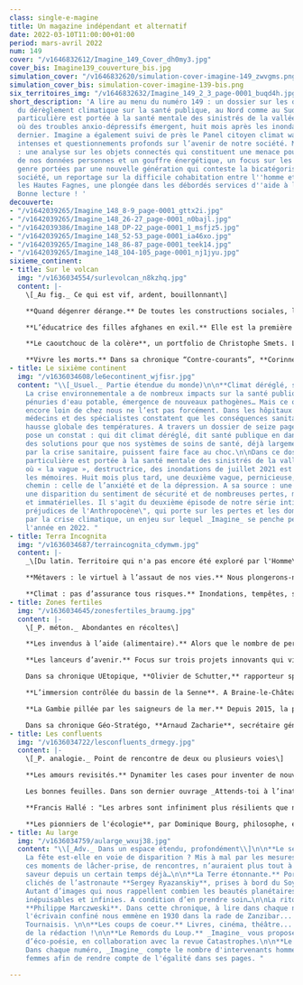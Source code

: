 ```yaml
---
class: single-e-magine
title: Un magazine indépendant et alternatif
date: 2022-03-10T11:00:00+01:00
period: mars-avril 2022
num: 149
cover: "/v1646832612/Imagine_149_Cover_dh0my3.jpg"
cover_bis: Imagine139_couverture_bis.jpg
simulation_cover: "/v1646832620/simulation-cover-imagine-149_zwvgms.png"
simulation_cover_bis: simulation-cover-imagine-139-bis.png
six_territoires_img: "/v1646832632/Imagine_149_2_3_page-0001_buqd4h.jpg"
short_description: 'A lire au menu du numéro 149 : un dossier sur les différents impacts
  du dérèglement climatique sur la santé publique, au Nord comme au Sud. Une attention
  particulière est portée à la santé mentale des sinistrés de la vallée de la Vesdre,
  où des troubles anxio-dépressifs émergent, huit mois après les inondations de l''été
  dernier. Imagine a également suivi de près le Panel citoyen climat wallon, ses délibérations
  intenses et questionnements profonds sur l’avenir de notre société. Mais encore
  : une analyse sur les objets connectés qui constituent une menace pour la protection
  de nos données personnes et un gouffre énergétique, un focus sur les questions de
  genre portées par une nouvelle génération qui conteste la bicatégorisation de notre
  société, un reportage sur la difficile cohabitation entre l''homme et le loup dans
  les Hautes Fagnes, une plongée dans les débordés services d''aide à la jeunesse...
  Bonne lecture ! '
decouverte:
- "/v1642039265/Imagine_148_8-9_page-0001_gttx2i.jpg"
- "/v1642039265/Imagine_148_26-27_page-0001_n0bajl.jpg"
- "/v1642039386/Imagine_148_DP-22_page-0001_1_msfjz5.jpg"
- "/v1642039265/Imagine_148_52-53_page-0001_ia46xo.jpg"
- "/v1642039265/Imagine_148_86-87_page-0001_teek14.jpg"
- "/v1642039265/Imagine_148_104-105_page-0001_nj1jyu.jpg"
sixieme_continent:
- title: Sur le volcan
  img: "/v1636034554/surlevolcan_n8kzhq.jpg"
  content: |-
    \[_Au fig._ Ce qui est vif, ardent, bouillonnant\]

    **Quand dégenrer dérange.** De toutes les constructions sociales, le genre est celle qui influence le plus nos personnalités, nos rôles et nos choix, conscients ou non. A quoi ressemblerait une société non-binaire, sans stéréotypes de genre, et où l’exploration des identités ne serait pas obstruée ? Une nouvelle génération explore ces questions, bousculant au passage des certitudes solidement ancrées.

    **L’éducatrice des filles afghanes en exil.** Elle est la première journaliste afghane à avoir été évacuée vers la Belgique, quand les Talibans ont pris le pouvoir l’été dernier. “Meena” formule une promesse : quand l’heure de la reconstruction viendra, il faudra s’intéresser au sort des petites filles des zones rurales, trop longtemps délaissées et désormais déscolarisées.

    **Le caoutchouc de la colère**, un portfolio de Christophe Smets. L’entreprise belge SIAT (Société d’investissement pour l’agriculture tropicale) est spécialisée depuis 1991 dans la production d’hévéa, de caoutchouc et d’huile de palme. Une activité agro-industrielle dénoncée depuis plusieurs années par diverses ONG et qui divise les communautés, certains y voyant une opportunité et d’autres un désastre économique, écologique et social.

    **Vivre les morts.** Dans sa chronique “Contre-courants”, **Corinne Morel Darleux** parle de cette consolation que peuvent trouver les vivants à faire vivre les morts, à leur faire une place dans nos vies, chacun à sa manière.
- title: Le sixième continent
  img: "/v1636034608/le6econtinent_wjfisr.jpg"
  content: "\\[_Usuel._ Partie étendue du monde)\n\n**Climat déréglé, santé menacée**.
    La crise environnementale a de nombreux impacts sur la santé publique : malnutrition,
    pénuries d'eau potable, émergence de nouveaux pathogènes… Mais ce qui peut sembler
    encore loin de chez nous ne l’est pas forcément. Dans les hôpitaux belges, des
    médecins et des spécialistes constatent que les conséquences sanitaires de la
    hausse globale des températures. A travers un dossier de seize pages, _Imagine_
    pose un constat : qui dit climat déréglé, dit santé publique en danger. Et propose
    des solutions pour que nos systèmes de soins de santé, déjà largement éprouvés
    par la crise sanitaire, puissent faire face au choc.\n\nDans ce dossier, une attention
    particulière est portée à la santé mentale des sinistrés de la vallée de la Vesdre,
    où « la vague », destructrice, des inondations de juillet 2021 est restée dans
    les mémoires. Huit mois plus tard, une deuxième vague, pernicieuse, se fraie un
    chemin : celle de l’anxiété et de la dépression. A sa source : une surcharge administrative,
    une disparition du sentiment de sécurité et de nombreuses pertes, matérielles
    et immatérielles. Il s'agit du deuxième épisode de notre série intitulée \"Les
    préjudices de l'Anthropocène\", qui porte sur les pertes et les dommages causés
    par la crise climatique, un enjeu sur lequel _Imagine_ se penche pendant toute
    l'année en 2022. "
- title: Terra Incognita
  img: "/v1636034687/terraincognita_cdymwm.jpg"
  content: |-
    _\[Du latin. Territoire qui n'a pas encore été exploré par l'Homme\]_

    **Métavers : le virtuel à l’assaut de nos vies.** Nous plongerons-nous bientôt dans un univers en réalité virtuelle pour rencontrer nos amis, effectuer nos achats, travailler, jouer ? C’est l’espoir de Mark Zuckerberg et d’autres acteurs des nouvelles technologies. Premières analyses de ce futur potentiel - inspiré par la science-fiction.

    **Climat : pas d’assurance tous risques.** Inondations, tempêtes, sécheresses… Dans quelle mesure le monde sera-t-il encore assurable face au péril climatique ? Un premier exercice prospectif a été réalisé en France à ce sujet. Les primes pourraient augmenter de 200 % en 30 ans.
- title: Zones fertiles
  img: "/v1636034645/zonesfertiles_braumg.jpg"
  content: |-
    \[_P. méton._ Abondantes en récoltes\]

    **Les invendus à l’aide (alimentaire).** Alors que le nombre de personnes devant y recourir ne cesse d’augmenter, l’aide alimentaire mobilise énormément d’efforts, de temps, de bénévoles. Le recours aux invendus des producteurs et magasins augmente souvent la qualité de l’offre, qui ne se résume plus à des boîtes de conserve et des paquets de pâtes, mais n’est pas sans poser question, mêlant à la fois bonne volonté et violence sociétale. _Imagine_ explore ce système, que d’aucuns veulent repenser, à travers un dossier de seize pages.

    **Les lanceurs d’avenir.** Focus sur trois projets innovants qui visent à construire un monde durable et solidaire : PlantC, la coopérative qui séquestre le carbone en Belgique, Freddy met curry, qui approvisionne des cantines zéro-déchets et Wishelf, qui propose de mettre en réseau nos vieux disques durs pour stocker nos données !

    Dans sa chronique UEtopique, **Olivier de Schutter,** rapporteur spécial de l’ONU sur l’extrême pauvreté et les droits de l’homme, explore le devoir de vigilance des entreprises, alors qu'une initiative législative européenne pour leur imposer une obligation de « vigilance raisonnable » en matière de droits humains et environnementaux se fait attendre.

    **L’immersion contrôlée du bassin de la Senne**. A Braine-le-Château, Tubize et Soignies, les premières zones d’immersion temporaire ont limité l’impact des inondations l’été dernier dans l’ouest du Brabant wallon. Le projet Life Belini, à cheval sur trois régions du pays, fait le pari de la renaturation des cours d’eau. Reportage.

    **La Gambie pillée par les saigneurs de la mer.** Depuis 2015, la petite côte gambienne accueille trois usines de farine et d’huile de poisson, qui ont désormais pignon sur plage en Afrique de l’Ouest. Grandes consommatrices de petits poissons, ces entreprises chinoises privent la population de leur principale ressource de protéines. Et à mesure que l’océan se vide, la Gambie, une nation d’à peine deux millions d’habitants, se dépeuple peu à peu. Ce reportage est le premier d'une série intitulée "Les préjudices de l'Anthropocène", qu'_Imagine_ poursuivra tout au long de l'année.

    Dans sa chronique Géo-Stratégo, **Arnaud Zacharie**, secrétaire général du CNCD-11.11.11, propose de réviser les règles budgétaires européennes pour adopter un cadre adapté aux enjeux de la transition juste vers une économie décarbonée.
- title: Les confluents
  img: "/v1636034722/lesconfluents_drmegy.jpg"
  content: |-
    \[_P. analogie._ Point de rencontre de deux ou plusieurs voies\]

    **Les amours revisités.** Dynamiter les cases pour inventer de nouvelles façons d’être en relation : polyamour, couples libres, trouples... L’idée circule, vit, s’épanouit de plus en plus auprès de certains vingtenaires et trentenaires, souvent proches des milieux féministes et LGBTQIA+. Une petite révolution romantique en marche. Eclairage, notamment avec **Victoire Tuaillon**, créatrice du podcast Le Coeur sur la table.

    Les bonnes feuilles. Dans son dernier ouvrage _Attends-toi à l’inattendu_, **Edgar Morin** saisit avec sagacité et clairvoyance l’essence des événements actuels et les inscrit dans la durée. En collaboration avec les éditions de L’Aube, _Imagine_ vous propose quelques bonnes feuilles de ce petit opus.

    **Francis Hallé : "Les arbres sont infiniment plus résilients que nous".** Botaniste et biologiste de renommée internationale, Francis Hallé est aussi un esprit contemplatif, qui raconte les arbres, de leurs pieds à la canopée, avec un mélange de rigueur scientifique et d’émotion esthétique. Conversation avec ce spécialiste de l’écologie des forêts tropicales qui, du haut de ses 83 ans, cultive l’humilité et se bat avec conviction pour faire renaître une forêt primaire de 70 000 hectares.

    **Les pionniers de l'écologie**, par Dominique Bourg, philosophe, essayiste, professeur honoraire à l’Université de Lausanne. Dans chaque numéro, _Imagine_ met en avant une penseuse ou un penseur de l’écologie qui a marqué l’histoire. C'est au tour de Val Plumwood, penseuse de notre animalité.
- title: Au large
  img: "/v1636034759/aularge_wxuj38.jpg"
  content: "\\[_Adv._ Dans un espace étendu, profondément\\]\n\n**Le sens de la fête.**
    La fête est-elle en voie de disparition ? Mis à mal par les mesures anti-Covid,
    ces moments de lâcher-prise, de rencontres, n’auraient plus tout à fait la même
    saveur depuis un certain temps déjà…\n\n**La Terre étonnante.** Portfolio des
    clichés de l’astronaute **Sergey Ryazanskiy**, prises à bord du Soyouz MS-05.
    Autant d’images qui nous rappellent combien les beautés planétaires sont singulières,
    inépuisables et infinies. A condition d’en prendre soin…\n\nLa ritournelle de
    **Philippe Marczweski**. Dans cette chronique, à lire dans chaque numéro d'_Imagine_,
    l'écrivain confiné nous emmène en 1930 dans la rade de Zanzibar... En rêvant du
    Tournaisis. \n\n**Les coups de coeur.** Livres, cinéma, théâtre... C'est la sélection
    de la rédaction !\n\n**Le Remords du Loup.** _Imagine_ vous propose un moment
    d’éco-poésie, en collaboration avec la revue Catastrophes.\n\n**Le baromètre genre-diversité.**
    Dans chaque numéro, _Imagine_ compte le nombre d'intervenants hommes et intervenantes
    femmes afin de rendre compte de l'égalité dans ses pages. "

---
```

